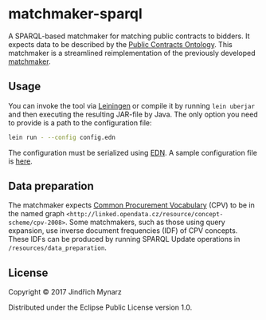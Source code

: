 # matchmaker-sparql

A SPARQL-based matchmaker for matching public contracts to bidders. It expects data to be described by the [Public Contracts Ontology](http://purl.org/procurement/public-contracts#). This matchmaker is a streamlined reimplementation of the previously developed [matchmaker](https://github.com/opendatacz/matchmaker).

## Usage

You can invoke the tool via [Leiningen](https://leiningen.org) or compile it by running `lein uberjar` and then executing the resulting JAR-file by Java. The only option you need to provide is a path to the configuration file:

```sh
lein run - --config config.edn
```

The configuration must be serialized using [EDN](https://github.com/edn-format/edn).
A sample configuration file is [here](resources/sample_config.edn).

## Data preparation

The matchmaker expects [Common Procurement Vocabulary](https://github.com/opendatacz/cpv2rdf) (CPV) to be in the named graph `<http://linked.opendata.cz/resource/concept-scheme/cpv-2008>`. Some matchmakers, such as those using query expansion, use inverse document frequencies (IDF) of CPV concepts. These IDFs can be produced by running SPARQL Update operations in `/resources/data_preparation`.

## License

Copyright © 2017 Jindřich Mynarz

Distributed under the Eclipse Public License version 1.0. 
